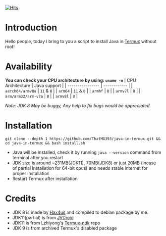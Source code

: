 [![Hits](https://hits.seeyoufarm.com/api/count/incr/badge.svg?url=https%3A%2F%2Fgithub.com%2Fsuhan-paradkar%2Fjava-in-termux&count_bg=%2367CB1B&title_bg=%23555555&icon=&icon_color=%23E7E7E7&title=hits&edge_flat=true)](https://hits.seeyoufarm.com)

# Introduction
Hello people, today I bring to you a script to install Java in [Termux](https://termux.com) without root!

# Availability
**You can check your CPU architecture by using: `uname -m`**
| CPU Architecture | Java support |
| ---------------- | ------------ |
| `aarch64/armv8a` | `11` & `8` |
| `arm64` | `11` & `8` |
| `armhf` | `8` |
| `armv7l` | `8` |
| `arm/arm32/arm-v7a` | `8` |
| `armv8l` | `8` |

_Note: JDK 8 May be buggy, Any help to fix bugs would be appreciated._

# Installation
```
git clone --depth 1 https://github.com/ThatMG393/java-in-termux.git && cd java-in-termux && bash install.sh
```
- Java will be installed, check it by running `java --version` command from terminal after you restart
- JDK size is around ~231MB(JDK11), 70MB(JDK8) or just 20MB (incase of partial installation for 64-bit cpus) and needs stable internet for proper installation
- Restart Termux after installation

# Credits
- JDK 8 is made by [Hax4us](https://github.com/Hax4us/java) and compiled to debian package by me.
- JDK11(partial) is from [JVDroid](https://play.google.com/store/apps/details?id=ru.iiec.jvdroid)
- JDK11 is from Lzhiyong's [Termux-ndk](https://github.com/Lzhiyong/termux-ndk/tree/master/openjdk-build) repo
- JDK 9 is from archived Termux's disabled package
